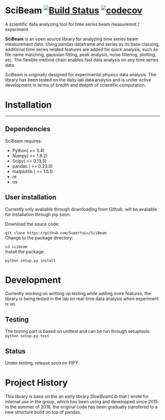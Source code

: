 # SciBeam [![Build Status](https://travis-ci.org/SuperYuLu/SciBeam.svg?branch=master)](https://travis-ci.org/SuperYuLu/SciBeam) [![codecov](https://codecov.io/gh/SuperYuLu/SciBeam/branch/master/graph/badge.svg)](https://codecov.io/gh/SuperYuLu/SciBeam)  


  
A scientific data analyzing tool  for time series beam measuremnt / experiment.  

**SciBeam** is an open source library for analyzing time series beam measurement data. Using pandas dataframe and series as its base classing, additional time series related features are added for quick analysis, such as file name matching, gaussian fitting, peak analysis, noise filtering, plotting, etc. The flexible method chain enables fast data analysis on any time series data.   

SciBeam is originally designed for experimental physics data analysis. The library has been tested on the daily lab data analysis and is under active development in terms of bredth and deepth of scientific computation.  

# Installation  
-----  
## Dependencies  
SciBeam requires:  
+ Python( >= 3.4)
+ Numpy( >= 1.8.2)
+ Scipy( >= 0.13.3)
+ pandas ( >= 0.23.0)
+ matplotlib ( >= 1.5.1)
+ re
+ os 

## User installation  
Currently only avaliable through downloading from Github, will be avaliable for installation through pip soon:  

Download the souce code:  

`git clone https://github.com/SuperYuLu/SciBeam`  
Change to the package directory:  

`cd scibeam`  
Install the package:  

`python setup.py install `

# Development  
Currently working on writting up testing while adding more features, the library is being tested in the lab on real-time data analysis when experiment is on.   

## Testing 
The testing part is based on unittest and can be run through setuptools:  
`python setup.py test`  


## Status  
Under testing, release soon on PIPY. 


# Project History  
This library is base on the an early library *SlowBeamLib* that I wrote for internal use in the group, which has been using and developped since 2015. In the summer of 2018, the original code has been gradually transfered to a new structure build on top of pandas.   


